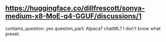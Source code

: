 ## https://huggingface.co/dillfrescott/sonya-medium-x8-MoE-q4-GGUF/discussions/1

contains_question: yes
question_part: Alpaca? chatML? I don't know what preset.